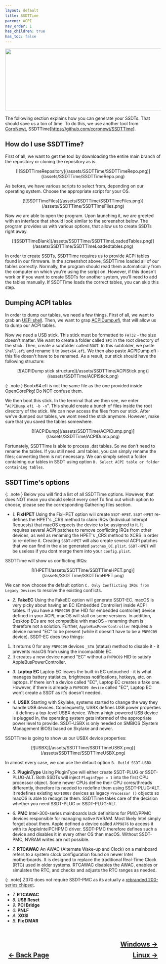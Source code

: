 ```yaml
---
layout: default
title: SSDTTime
parent: ACPI
nav_order: 1
has_children: true
has_toc: false
---
```


<style>
  .navigation-container {
    display: flex;
    justify-content: space-between;
    align-items: center;
    width: 100%;
  }
  
  .nav-button {
    margin: 10px;
  }

  .windows-next-button-container {
    text-align: right;
  }

  .windows-next-button {
    margin: 10px;
    top: 0px;
    bottom: 0px;
    left: 0px;
    right: 0px;
  }
</style>

<p align="center">
  <img width="650" height="200" src="../../../../assets/Header-Tools-SSDTTime.png">
</p>

The following section explains how you can generate your SSDTs. That should save us a ton of time. To do this, we use another tool from [CorpNewt](https://github.com/corpnewt), SSDTTime[https://github.com/corpnewt/SSDTTime].

## How do I use SSDTTime?

First of all, we want to get the tool by downloading the entire main branch of the repository or cloning the repository as is. 

<div style="text-align: center;" markdown="1">
  [![SSDTTimeRepository](/assets/SSDTTime/SSDTTimeRepo.png)](/assets/SSDTTime/SSDTTimeRepo.png)
</div>

 As before, we have various scripts to select from, depending on our operating system. Choose the appropriate script for your OS.

<div style="text-align: center;" markdown="1">
  [![SSDTTimeFiles](/assets/SSDTTime/SSDTTimeFiles.png)](/assets/SSDTTime/SSDTTimeFiles.png)
</div>

Now we are able to open the program. Upon launching it, we are greeted with an interface that should look similar to the screenshot below. The program provides us with various options, that allow us to create SSDTs right away. 

<div style="text-align: center;" markdown="1">
  [![SSDTTimeBlank](/assets/SSDTTime/SSDTTimeLoadedTables.png)](/assets/SSDTTime/SSDTTimeLoadedtables.png)
</div>

In order to create SSDTs, SSDTTime requires us to provide ACPI tables found in our firmware. In the screenshot above, SSDTTime loaded all of our tables correctly.
Normally, the program should read them automatically from the computer on which you're using the script on. However, if this doesn't work or if you want to create SSDTs for another system, you'll need to add the tables manually. If SSDTTime loads the correct tables, you can skip this step.

## Dumping ACPI tables

In order to dump our tables, we need a few things. First of all, we want to grab an [UEFI shell](https://github.com/tianocore/edk2/blob/edk2-stable201903/ShellBinPkg/UefiShell/X64/Shell.efi). Then, we want to grap [ACPIDump.efi](https://github.com/dortania/OpenCore-Install-Guide/blob/master/extra-files/acpidump.efi.zip), that will allow us to dump our ACPI tables.

Now we need a USB stick. This stick must be formatted to ```FAT32``` - the size doesn't matter. We want to create a folder called ```EFI``` in the root directory of the stick. Then, create a subfolder called ```BOOT```. In this subfolder, we paste ```Shell.efi``` and rename it to ```Bootx64.efi```. We then also paste ACPIDump.efi - this file doesn't have to be renamed. As a result, our stick should have the following structure:

<div style="text-align: center;" markdown="1">
  [![ACPIDump stick structure](/assets/SSDTTime/ACPIStick.png)](/assets/SSDTTime/ACPIStick.png)
</div>

{: .note }
Bootx64.efi is not the same file as the one provided inside OpenCorePkg! Do NOT confuse them. 


We then boot this stick. In the terminal that we then see, we enter "```ACPIDump.efi -b -n```". This should create a bunch of files inside the root directory of the stick. We can now access the files from our stick. After we've dumped our tables, we wont need the stick anymore. However, make sure that you saved the tables somewhere.

<div style="text-align: center;" markdown="1">
  [![ACPIDump](/assets/SSDTTime/ACPIDump.png)](/assets/SSDTTime/ACPIDump.png)
</div>

Fortunately, SSDTTime is able to process .dat tables. So we don't need to rename the tables. If you still need .aml tables, you can simply rename the files; converting them is not necessary. We can simply select a folder containing our tables in SSDT using option ```D. Select ACPI table or folder containing tables```.

## SSDTTime's options

{: .note }
Below you will find a list of all SSDTTime options. However, that does NOT mean you should select every one! To find out which option to choose, please see the corresponding Gathering files section.

- *1.* **FixHPET**
Using the FixHPET option will create ```SSDT-HPET```. ```SSDT-HPET``` re-defines the HPET's _CRS method to claim IRQs (Individual Interupt Requests) that macOS expects the device to be assigned to it.  It requires several ACPI patches to remove conflicting IRQs from other devices, as well as renaming the HPET's _CRS method to XCRS in order to re-define it.
Creating ```SSDT-HPET``` will also create several ACPI patches that we can find in the also generated ```patches_OC.plist```. ```SSDT-HPET``` will be useless if you dont merge them into your ```config.plist```.

SSDTTime will show us conflicting IRQs:

<div style="text-align: center;" markdown="1">
  [![HPET](/assets/SSDTTime/SSDTTimeHPET.png)](/assets/SSDTTime/SSDTTimHPET.png)
</div>

We can now choose the default option ```C. Only Conflicting IRQs from Legacy Devices``` to resolve the existing conflicts.

- *2.* **FakeEC**
Using the FakeEC option will generate SSDT-EC. macOS is very picky about having an EC (Embedded Controller) inside ACPI tables. If you have a ```PNP0C09```  (the HID for embedded controller) device defined in your ACPI, macOS will stall on some versions. In addition, Desktop ECs are not compatible with macOS - renaming them is therefore not a solution. Further, ```AppleBusPowerController``` requires a device named "EC" to be present (while it doesn't have to be a ```PNP0C09``` device). 
SSDT-EC does two things:
1. It returns 0 for any ```PNP0C09``` devices ```_STA``` (status) method to disable it - it prevents macOS from using the incompatible EC.
2. It creates a new device named "EC" without a ```PNP0C09``` HID to satisfy AppleBusPowerController.

- *3.* **Laptop EC**
Laptop EC leaves the built-in EC untouched - it is what manages battery statistics, brightness notifications, hotkeys, etc. on laptops. If there isn't a device called "EC", Laptop EC creates a fake one. However, if there is already a ```PNP0C09 device``` called "EC", Laptop EC won't create a SSDT as it's doesn't needed.

- *4.* **USBX**
Starting with Skylake, systems started to change the way they handle USB devices. Consequently, USBX defines USB power properties - it defines a top-level USBX device. When a high-powered USB device is plugged in, the operating system gets informed of the appropriate power level to provide. SSDT-USBX is only needed on SMBIOS (System Management BIOS) based on Skylake and newer.

SSDTTime is going to show us our USBX device properties:

<div style="text-align: center;" markdown="1">
  [![USBX](/assets/SSDTTime/SSDTTimeUSBX.png)](/assets/SSDTTime/SSDTTimeUSBX.png)
</div>

In almost every case, we can use the default option ```B. Build SSDT-USBX```.

- *5.* **PluginType**
Using PluginType will either create SSDT-PLUG or SSDT-PLUG-ALT. Both SSDTs will inject ```PluginType = 1``` into the first CPU processor object. Some newer CPUs define their CPU cores/threads differently, therefore its needed to redefine them using SSDT-PLUG-ALT. It redefines existing ```ACPI0007``` devices as legacy ```Processor ()``` objects so macOS is able to recognize them. SSDTTime takes care of the decision whether you need SSDT-PLUG or SSDT-PLUG-ALT.

- *6.* **PMC**
Intel-300-series mainboards lack definitions for PMC/PPMC devices responsible for managing native NVRAM. Most likely Intel simply forgot about them. Apple defined a device called ```APP9876``` to access it with its AppleIntelPCHPMC driver. SSDT-PMC therefore defines such a device and disables it in every other OS than macOS. Without SSDT-PMC, NVRAM writes are not possible. 

- *7.* **RTCAWAC**
An AWAC (Alternate Wake-up and Clock) on a mainboard refers to a system clock configuration found on newer Intel motherboards. It is designed to replace the traditional Real-Time Clock (RTC) used in older systems. RTCAWAC disables the AWAC, enables or simulates the RTC, and checks and adjusts the RTC ranges as needed.

{: .note}
Z370 does not require SSDT-PMC as its actually a [rebranded 200-series chipset](https://www.pcbuildersclub.com/en/2019/01/der8auer-proves-that-intels-lga-1151v2-z370-and-z390-are-pointless/amp/).

- *7.* **RTCAWAC**
- *8.* **USB Reset**
- *9.* **PCI Bridge**
- *0.* **PNLF**
- *A.* **XOSI**
- *B.* **Fix DMAR**

<h2 align="center">
  <br>
  <div class="windows-next-button-container">
  <a class="windows-next-button" href="../01-Windows/">Windows &rarr;</a>
  </div>
  <div class="navigation-container">
    <a class="nav-button" href="../../index/">&larr; Back Page</a>
    <a class="nav-button" href="../02-Linux/">Linux &rarr;</a>
  </div>
  <br>
</h2>
